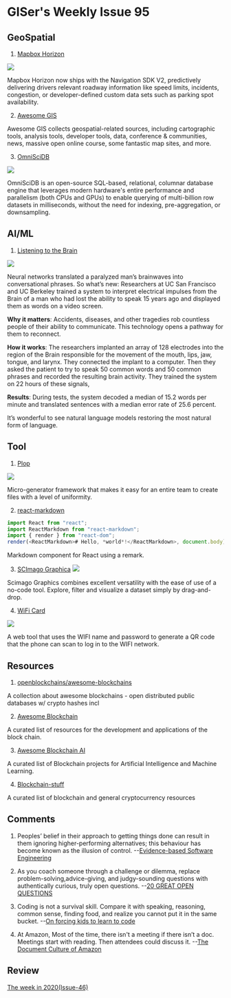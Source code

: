 # GISer's Weekly Issue 95

## GeoSpatial

1. [Mapbox Horizon](https://webflow-blog.mbxsandbox.com/blog/electronic-horizon-launches)

![](https://assets.website-files.com/5f2a93fe880654a977c51043/60f94b25d12ef6429420012d_blog-p-1600.jpeg)

Mapbox Horizon now ships with the Navigation SDK V2, predictively delivering drivers relevant roadway information like speed limits, incidents, congestion, or developer-defined custom data sets such as parking spot availability.

2. [Awesome GIS](https://github.com/sshuair/awesome-gis)

Awesome GIS collects geospatial-related sources, including cartographic tools, analysis tools, developer tools, data, conference & communities, news, massive open online course, some fantastic map sites, and more.

3. [OmniSciDB](https://github.com/omnisci/omniscidb)

![](https://gblobscdn.gitbook.com/assets%2F-M6kHkWH17KJKscL0Cc4%2F-M7wjUQ_xO3yDFMQMfoa%2F-M7wk9wbyiRfPY0CX_SP%2FCapture%20d%E2%80%99e%CC%81cran%2C%20le%202020-05-22%20a%CC%80%2010.15.34.jpg?alt=media&token=60046196-a687-4b9a-87f5-4a2638549f27)

OmniSciDB is an open-source SQL-based, relational, columnar database engine that leverages modern hardware's entire performance and parallelism (both CPUs and GPUs) to enable querying of multi-billion row datasets in milliseconds, without the need for indexing, pre-aggregation, or downsampling.

## AI/ML

1. [Listening to the Brain](https://read.deeplearning.ai/the-batch/issue-101/)

![](https://dl-staging-website.ghost.io/content/images/2021/07/Brain-Implant.gif)

Neural networks translated a paralyzed man’s brainwaves into conversational phrases. So what’s new: Researchers at UC San Francisco and UC Berkeley trained a system to interpret electrical impulses from the Brain of a man who had lost the ability to speak 15 years ago and displayed them as words on a video screen.

**Why it matters**: Accidents, diseases, and other tragedies rob countless people of their ability to communicate. This technology opens a pathway for them to reconnect.

**How it works**: The researchers implanted an array of 128 electrodes into the region of the Brain responsible for the movement of the mouth, lips, jaw, tongue, and larynx. They connected the implant to a computer. Then they asked the patient to try to speak 50 common words and 50 common phrases and recorded the resulting brain activity. They trained the system on 22 hours of these signals,

**Results**: During tests, the system decoded a median of 15.2 words per minute and translated sentences with a median error rate of 25.6 percent.

It’s wonderful to see natural language models restoring the most natural form of language.

## Tool

1. [Plop](https://github.com/plopjs/plop)

![](https://camo.githubusercontent.com/e6cd703c332e7041ee945d6c0ee75084bb19b485e10d4c6467a62a65e9a02071/68747470733a2f2f692e696d6775722e636f6d2f70656e55466b722e676966)

Micro-generator framework that makes it easy for an entire team to create files with a level of uniformity.

2. [react-markdown](https://github.com/remarkjs/react-markdown)

```js
import React from "react";
import ReactMarkdown from "react-markdown";
import { render } from "react-dom";
render(<ReactMarkdown># Hello, *world*!</ReactMarkdown>, document.body);
```

Markdown component for React using a remark.

3. [SCImago Graphica](https://graphica.app/)
   ![](https://graphica.app/wp-content/uploads/2021/05/sc1.png)

Scimago Graphics combines excellent versatility with the ease of use of a no-code tool. Explore, filter and visualize a dataset simply by drag-and-drop.

4. [WiFi Card](https://wificard.io/)

![](https://user-images.githubusercontent.com/48166553/125853182-49fd361d-5797-4989-afbf-e6a617945be2.gif)

A web tool that uses the WIFI name and password to generate a QR code that the phone can scan to log in to the WIFI network.

## Resources

1. [openblockchains/awesome-blockchains](https://github.com/openblockchains/awesome-blockchains)

A collection about awesome blockchains - open distributed public databases w/ crypto hashes incl

2. [Awesome Blockchain](https://github.com/yjjnls/awesome-blockchain)

A curated list of resources for the development and applications of the block chain.

3. [Awesome Blockchain AI](https://github.com/steven2358/awesome-blockchain-ai)

A curated list of Blockchain projects for Artificial Intelligence and Machine Learning.

4. [Blockchain-stuff](https://github.com/Xel/Blockchain-stuff)

A curated list of blockchain and general cryptocurrency resources

## Comments

1.  Peoples’ belief in their approach to getting things done can result in them ignoring higher-performing alternatives; this behaviour has become known as the illusion of control.
    --[Evidence-based Software Engineering](https://www.reactguide.dev/)

2.  As you coach someone through a challenge or dilemma, replace problem-solving,advice-giving, and judgy-sounding questions with authentically curious, truly open questions.
    --[20 GREAT OPEN QUESTIONS](https://wherewithall.com/resources/20-Great-Open-Questions.pdf)

3.  Coding is not a survival skill. Compare it with speaking, reasoning, common sense, finding food, and realize you cannot put it in the same bucket.
    --[On forcing kids to learn to code](https://technotes.substack.com/p/24-on-forcing-kids-to-learn-to-code)

4.  At Amazon, Most of the time, there isn't a meeting if there isn’t a doc. Meetings start with reading. Then attendees could discuss it.
    --[The Document Culture of Amazon](https://www.justingarrison.com/blog/2021-03-15-the-document-culture-of-amazon/)

## Review

[The week in 2020(Issue-46)](https://github.com/lkcozy/weekly/blob/master/docs/2020/issue-46.md)

